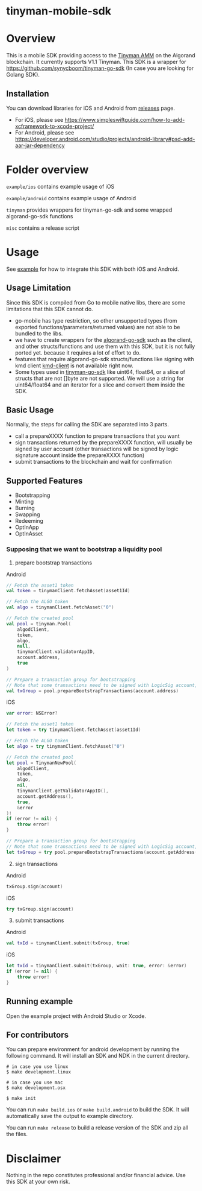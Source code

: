 # tinyman-mobile-sdk

# Overview
This is a mobile SDK providing access to the [Tinyman AMM](https://docs.tinyman.org/) on the Algorand blockchain. It currently supports V1.1 Tinyman. This SDK is a wrapper for https://github.com/synycboom/tinyman-go-sdk (In case you are looking for Golang SDK).

## Installation
You can download libraries for iOS and Android from [releases](https://github.com/synycboom/tinyman-mobile-sdk/releases) page.

- For iOS, please see https://www.simpleswiftguide.com/how-to-add-xcframework-to-xcode-project/
- For Android, please see https://developer.android.com/studio/projects/android-library#psd-add-aar-jar-dependency

# Folder overview
`example/ios` contains example usage of iOS

`example/android` contains example usage of Android

`tinyman` provides wrappers for tinyman-go-sdk and some wrapped algorand-go-sdk functions

`misc` contains a release script

# Usage
See [example](https://github.com/synycboom/tinyman-mobile-sdk//tree/master/example) for how to integrate this SDK with both iOS and Android.

## Usage Limitation
Since this SDK is compiled from Go to mobile native libs, there are some limitations that this SDK cannot do.
- go-mobile has type restriction, so other unsupported types (from exported functions/parameters/returned values) are not able to be bundled to the libs.
- we have to create wrappers for the [algorand-go-sdk](https://github.com/algorand/go-algorand-sdk) such as the client, and other structs/functions and use them with this SDK, but it is not fully ported yet. because it requires a lot of effort to do.
- features that require algorand-go-sdk structs/functions like signing with kmd client [kmd-client](https://github.com/algorand/go-algorand-sdk#kmd-client) is not available right now.
- Some types used in [tinyman-go-sdk](https://github.com/synycboom/tinyman-go-sdk) like uint64, float64, or a slice of structs that are not []byte are not supported. We will use a string for uint64/float64 and an iterator for a slice and convert them inside the SDK.

## Basic Usage
Normally, the steps for calling the SDK are separated into 3 parts.
- call a prepareXXXX function to prepare transactions that you want
- sign transactions returned by the prepareXXXX function, will usually be signed by user account (other transactions will be signed by logic signature account inside the prepareXXXX function)
- submit transactions to the blockchain and wait for confirmation

## Supported Features
- Bootstrapping
- Minting
- Burning
- Swapping
- Redeeming
- OptInApp
- OptInAsset

### Supposing that we want to bootstrap a liquidity pool
1. prepare bootstrap transactions

Android
```kotlin
// Fetch the asset1 token
val token = tinymanClient.fetchAsset(asset1Id)

// Fetch the ALGO token
val algo = tinymanClient.fetchAsset("0")

// Fetch the created pool
val pool = tinyman.Pool(
    algodClient,
    token,
    algo,
    null,
    tinymanClient.validatorAppID,
    account.address,
    true
)

// Prepare a transaction group for bootstrapping
// Note that some transactions need to be signed with LogicSig account, and they were signed in the function.
val txGroup = pool.prepareBootstrapTransactions(account.address)
```

iOS
```swift
var error: NSError?

// Fetch the asset1 token
let token = try tinymanClient.fetchAsset(asset1Id)

// Fetch the ALGO token
let algo = try tinymanClient.fetchAsset("0")

// Fetch the created pool
let pool = TinymanNewPool(
    algodClient,
    token,
    algo,
    nil,
    tinymanClient.getValidatorAppID(),
    account.getAddress(),
    true,
    &error
)!
if (error != nil) {
    throw error!
}

// Prepare a transaction group for bootstrapping
// Note that some transactions need to be signed with LogicSig account, and they were signed in the function.
let txGroup = try pool.prepareBootstrapTransactions(account.getAddress())
```

2. sign transactions

Android
```kotlin
txGroup.sign(account)
```

iOS
```swift
try txGroup.sign(account)
```

3. submit transactions

Android
```kotlin
val txId = tinymanClient.submit(txGroup, true)
```

iOS
```swift
let txId = tinymanClient.submit(txGroup, wait: true, error: &error)
if (error != nil) {
    throw error!
}
```

## Running example
Open the example project with Android Studio or Xcode.

## For contributors
You can prepare environment for android development by running the following command.
It will install an SDK and NDK in the current directory.
```command
# in case you use linux
$ make development.linux

# in case you use mac
$ make development.osx

$ make init
```
You can run ```make build.ios``` or ```make build.android``` to build the SDK. It will automatically save the output to example directory. 

You can run ```make release``` to build a release version of the SDK and zip all the files. 

# Disclaimer
Nothing in the repo constitutes professional and/or financial advice. Use this SDK at your own risk.
